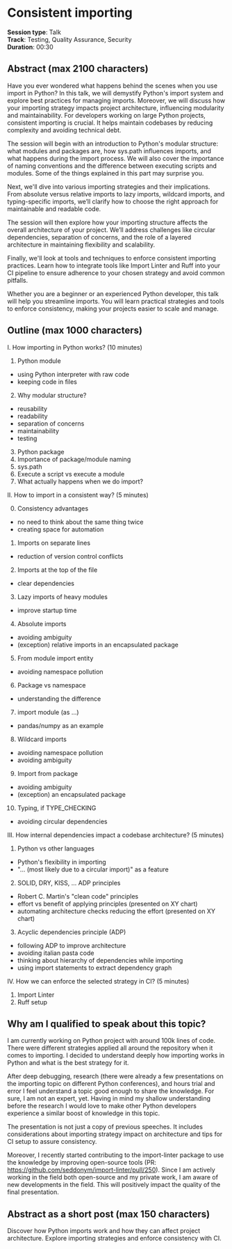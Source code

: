 # Consistent importing

**Session type**: Talk  
**Track**: Testing, Quality Assurance, Security  
**Duration**: 00:30

## Abstract (max 2100 characters)

Have you ever wondered what happens behind the scenes when you use import in Python? In this talk, we will demystify Python's import system and explore best practices for managing imports. Moreover, we will discuss how your importing strategy impacts project architecture, influencing modularity and maintainability. For developers working on large Python projects, consistent importing is crucial. It helps maintain codebases by reducing complexity and avoiding technical debt. 

The session will begin with an introduction to Python's modular structure: what modules and packages are, how sys.path influences imports, and what happens during the import process. We will also cover the importance of naming conventions and the difference between executing scripts and modules. Some of the things explained in this part may surprise you.

Next, we'll dive into various importing strategies and their implications. From absolute versus relative imports to lazy imports, wildcard imports, and typing-specific imports, we’ll clarify how to choose the right approach for maintainable and readable code.

The session will then explore how your importing structure affects the overall architecture of your project. We’ll address challenges like circular dependencies, separation of concerns, and the role of a layered architecture in maintaining flexibility and scalability.

Finally, we'll look at tools and techniques to enforce consistent importing practices. Learn how to integrate tools like Import Linter and Ruff into your CI pipeline to ensure adherence to your chosen strategy and avoid common pitfalls.

Whether you are a beginner or an experienced Python developer, this talk will help you streamline imports. You will learn practical strategies and tools to enforce consistency, making your projects easier to scale and manage.

## Outline (max 1000 characters)

I. How importing in Python works? (10 minutes)

1. Python module
- using Python interpreter with raw code
- keeping code in files
2. Why modular structure?
- reusability
- readability
- separation of concerns
- maintainability
- testing
3. Python package
4. Importance of package/module naming
5. sys.path
6. Execute a script vs execute a module
7. What actually happens when we do import?

II. How to import in a consistent way? (5 minutes)

0. Consistency advantages
- no need to think about the same thing twice
- creating space for automation
1. Imports on separate lines
- reduction of version control conflicts
2. Imports at the top of the file
- clear dependencies
3. Lazy imports of heavy modules
- improve startup time
4. Absolute imports
- avoiding ambiguity
- (exception) relative imports in an encapsulated package
5. From module import entity
- avoiding namespace pollution
6. Package vs namespace
- understanding the difference
7. import module (as ...)
- pandas/numpy as an example
8. Wildcard imports
- avoiding namespace pollution
- avoiding ambiguity
9. Import from package
- avoiding ambiguity
- (exception) an encapsulated package
10. Typing, if TYPE_CHECKING
- avoiding circular dependencies

III. How internal dependencies impact a codebase architecture? (5 minutes)

1. Python vs other languages
- Python's flexibility in importing
- "... (most likely due to a circular import)" as a feature
2. SOLID, DRY, KISS, ... ADP principles
- Robert C. Martin's "clean code" principles
- effort vs benefit of applying principles (presented on XY chart)
- automating architecture checks reducing the effort (presented on XY chart)
3. Acyclic dependencies principle (ADP)
- following ADP to improve architecture
- avoiding italian pasta code
- thinking about hierarchy of dependencies while importing
- using import statements to extract dependency graph

IV. How we can enforce the selected strategy in CI? (5 minutes)
1. Import Linter
2. Ruff setup

## Why am I qualified to speak about this topic?

I am currently working on Python project with around 100k lines of code. There were different strategies applied all around the repository when it comes to importing. I decided to understand deeply how importing works in Python and what is the best strategy for it.

After deep debugging, research (there were already a few presentations on the importing topic on different Python conferences), and hours trial and error I feel understand a topic good enough to share the knowledge. For sure, I am not an expert, yet. Having in mind my shallow understanding before the research I would love to make other Python developers experience a similar boost of knowledge in this topic.

The presentation is not just a copy of previous speeches. It includes considerations about importing strategy impact on architecture and tips for CI setup to assure consistency.

Moreover, I recently started contributing to the import-linter package to use the knowledge by improving open-source tools (PR: https://github.com/seddonym/import-linter/pull/250). Since I am actively working in the field both open-source and my private work, I am aware of new developments in the field. This will positively impact the quality of the final presentation.

## Abstract as a short post (max 150 characters)

Discover how Python imports work and how they can affect project architecture. Explore importing strategies and enforce consistency with CI.
